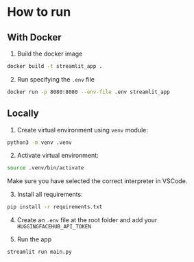 # How to run
## With Docker
1. Build the docker image
```sh
docker build -t streamlit_app .
```

2. Run specifying the `.env` file
```sh
docker run -p 8080:8080 --env-file .env streamlit_app
```

## Locally

1. Create virtual environment using `venv` module:
```sh
python3 -m venv .venv
```
2. Activate virtual environment:
```sh
source .venv/bin/activate
```
Make sure you have selected the correct interpreter in VSCode.

3. Install all requirements:
```sh
pip install -r requirements.txt
```

4. Create an `.env` file at the root folder and add your `HUGGINGFACEHUB_API_TOKEN`

5. Run the app
```sh
streamlit run main.py
```